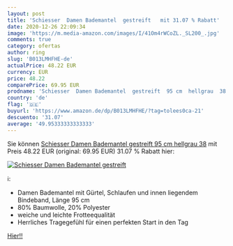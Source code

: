 ```yaml
---
layout: post
title: 'Schiesser  Damen Bademantel  gestreift   mit 31.07 % Rabatt'
date: 2020-12-26 22:09:34
image: 'https://m.media-amazon.com/images/I/41Om4rWCoZL._SL200_.jpg'
comments: true
category: ofertas
author: ring
slug: 'B013LMHFHE-de'
actualPrice: 48.22 EUR
currency: EUR
price: 48.22
comparePrice: 69.95 EUR
prodname: 'Schiesser  Damen Bademantel  gestreift  95 cm  hellgrau  38'
country: 'de'
flag: '🇩🇪'
buyurl: 'https://www.amazon.de/dp/B013LMHFHE/?tag=tolees0ca-21'
descuento: '31.07'
average: '49.95333333333333'
---
```


Sie können [Schiesser  Damen Bademantel  gestreift  95 cm  hellgrau  38](https://www.amazon.de/dp/B013LMHFHE/?tag=tolees0ca-21) mit Preis 48.22 EUR (original: 69.95 EUR) 31.07 % Rabatt hier:

[![Schiesser  Damen Bademantel  gestreift  ](https://m.media-amazon.com/images/I/41Om4rWCoZL._SL200_.jpg)](https://www.amazon.de/dp/B013LMHFHE/?tag=tolees0ca-21)

ℹ️:

- Damen Bademantel mit Gürtel, Schlaufen und innen liegendem Bindeband, Länge 95 cm
- 80% Baumwolle, 20% Polyester
- weiche und leichte Frotteequalität
- Herrliches Tragegefühl für einen perfekten Start in den Tag

[Hier!!](https://www.amazon.de/dp/B013LMHFHE/?tag=tolees0ca-21)
